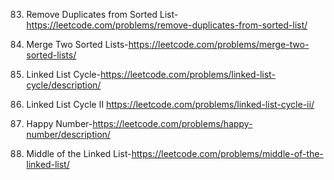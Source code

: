 
83. Remove Duplicates from Sorted List-https://leetcode.com/problems/remove-duplicates-from-sorted-list/

21. Merge Two Sorted Lists-https://leetcode.com/problems/merge-two-sorted-lists/

141. Linked List Cycle-https://leetcode.com/problems/linked-list-cycle/description/

142. Linked List Cycle II https://leetcode.com/problems/linked-list-cycle-ii/

202. Happy Number-https://leetcode.com/problems/happy-number/description/

876. Middle of the Linked List-https://leetcode.com/problems/middle-of-the-linked-list/

